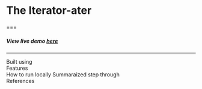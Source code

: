 # The Iterator-ater  
===
##### View live demo [here](https://iterator.herokuapp.com)
---  

Built using  
Features  
How to run locally
Summaraized step through  
References  


